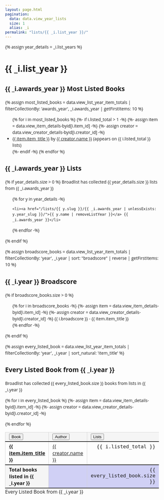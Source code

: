 ```yaml
---
layout: page.html
pagination:
  data: data.view_year_lists
  size: 1
  alias: _i
permalink: "lists/{{ _i.list_year }}/"
---
```

{% assign year_details = _i.list_years %}
#  {{ _i.list_year }}

<h2 id="header-mostlistedbooks"> {{ _i.awards_year }} Most Listed Books</h2>
{% assign most_listed_books = data.view_list_year_item_totals | filterCollectionBy: 'awards_year', _i.awards_year | getFirstItems: 10 %}

<ul aria-labelledby="header-mostlistedbooks">{% for i in most_listed_books %}
{%- if i.listed_total > 1 -%}
{%- assign item = data.view_item_details-byid[i.item_id] -%}
{%- assign creator = data.view_creator_details-byid[i.creator_id] -%}
<li><a href="/books/{{ item.item_creator_slug }}/">{{ item.item_title }}</a> by <a href="/creators/{{ creator.slug }}">{{ creator.name }}</a> (appears on {{ i.listed_total }} lists)</li>
{%- endif -%}
{% endfor %}</ul>

<h2 id="header-{{ _i.year }}lists">{{ _i.awards_year }} Lists</h2>
{% if year_details.size > 0 %}
Broadlist has collected {{ year_details.size }} lists from {{ _i.awards_year }}

<ul aria-labelledby="header-{{ _i.awards_year }}lists">
{% for y in year_details -%}
	
	<li><a href="/lists/{{ y.slug }}/{{ _i.awards_year | unlessExists: y.year_slug }}/">{{ y.name | removeListYear }}</a> {{ _i.awards_year }}</li>
{% endfor -%}
</ul>
{% endif %}

{% assign broadscore_books = data.view_list_year_item_totals | filterCollectionBy: 'year', _i.year | sort: "broadscore" | reverse | getFirstItems: 10 %}
<h2 id="header-broadscore">{{ _i.year }} Broadscore</h2>
{% if broadscore_books.size > 0 %}
<ul aria-labelledby="header-broadrank">
{% for i in broadscore_books -%}
	{%- assign item = data.view_item_details-byid[i.item_id] -%}
	{%- assign creator = data.view_creator_details-byid[i.creator_id] -%}
	{{ i.broadscore }} - {{ item.item_title }} <br />
{% endfor -%}
</ul>
{% endif %}

{% assign every_listed_book = data.view_list_year_item_totals | filterCollectionBy: 'year', _i.year | sort_natural: 'item_title' %}
## Every Listed Book from {{ _i.year }}
Broadlist has collected {{ every_listed_book.size }} books from lists in {{ _i.year }}

<sortable-table class="table-wrapper" tabindex="0" role="region" aria-labelledby="table-everylistedbook">
<table class="sortable-books">
	<caption id="table-everylistedbook">Every Listed Book from {{ _i.year }}</caption>
 	<thead>
		<tr>
			<th scope="col" data-sort="alpha">
        		<button>Book<span aria-hidden="true"></span></button>
			</th>
			<th scope="col" data-sort="alpha">
				<button>Author<span aria-hidden="true"></span></button>
			</th>
			<th scope="col" data-sort="numeric">
				<button>Lists<span aria-hidden="true"></span></button>
				</th>
			<th scope="col" data-sort="numeric">
				<button>Broadscore<span aria-hidden="true"></span></button>
			</th>
		</tr>
 	</thead>
	<tbody>

{% for i in every_listed_book %}
{%- assign item = data.view_item_details-byid[i.item_id] -%}
{%- assign creator = data.view_creator_details-byid[i.creator_id] -%}
	<tr>
		<th scope="row"><a href="/books/{{ item.item_creator_slug }}/">{{ item.item_title }}</a></th>
		<td><a href="/creators/{{ creator.slug }}">{{ creator.name }}</a></td>
		<td>{{ i.listed_total }}</td>
		<td>{{ i.broadscore }}</td>
	</tr>
{% endfor %}</ul>
	</tbody>
	<tfoot>
		<tr>
			<th scope="row">Total books listed in {{ _i.year }}</th>
			<td></td>
			<td>{{ every_listed_book.size }}</td>
		</tr>
	</tfoot>
</table>
</sortable-table>


<style>
.table-wrapper {
	overflow: scroll;
}
body {
	font-family: 'Open Sans', sans-serif;
	line-height: 1.5;
}
table {
	text-align: left;
	border-collapse: collapse;
	caption-side: bottom;
}

tr {
	border-bottom: 1px solid;
}

th:first-child {
	position: sticky;
	z-index: 2;
	inset-inline-start: 0;
	left: 0;
	border-inline-end: none;
}

td:first-of-type,
:where(thead, tfoot) th:nth-child(2) {
	border-inline-start: none;
}


thead th,
tfoot th {
	background: whitesmoke;
}

th,
caption {
	text-align: start;
}

th:first-child::after {
	content: '';
	position: absolute;
	inset-block-start: 0;
	inset-inline-end: 0;
	width: 1px;
	height: 100%;
	background: lightgrey;
}

td:nth-child(3),
td:nth-child(4) {
	text-align: end;
	font-family: monospace;
	font-size: 1rem;
}
thead {
	border-block-end: 2px solid;
	background: whitesmoke;
}

tfoot {
	border-block: 2px solid;
	background: whitesmoke;
}

th,
td {
	border: 1px solid lightgrey;
	padding: 0.25rem 0.75rem;
	vertical-align: baseline;
}

table {
	--color: #d0d0f5;
}

thead,
tfoot {
	background: var(--color);
}

tbody tr:nth-child(even) {
	background: color-mix(in srgb, var(--color), transparent 60%);
}

/* add outline to indicate keyboard focus */
[role="region"][aria-labelledby][tabindex]:focus {
  outline: .1em solid rgba(0,0,0,.1);
}


thead th {
	vertical-align: bottom;
}

thead th:is(:last-child) {
	width: 3rem;
}




table.sortable th[aria-sort="descending"] span::after {
  content: "▼";
  color: currentcolor;
  font-size: 100%;
  top: 0;
}

table.sortable th[aria-sort="ascending"] span::after {
  content: "▲";
  color: currentcolor;
  font-size: 100%;
  top: 0;
}

table.show-unsorted-icon th:not([aria-sort]) button span::after {
  content: "♢";
  color: currentcolor;
  font-size: 100%;
  position: relative;
  top: -3px;
  left: -4px;
}

table.sortable th button:focus,
table.sortable th button:hover {
  padding: 2px;
  border: 2px solid currentcolor;
  background-color: #e5f4ff;
}

table.sortable th button:focus span,
table.sortable th button:hover span {
  right: 2px;
}

table.sortable th:not([aria-sort]) button:focus span::after,
table.sortable th:not([aria-sort]) button:hover span::after {
  content: "▼";
  color: currentcolor;
  font-size: 100%;
  top: 0;
}

</style>
	
<script>
// https://www.w3.org/WAI/ARIA/apg/patterns/table/examples/sortable-table/
// function sortTableRowsByColumn( table, columnIndex, ascending ) {
//     const rows = Array.from( table.querySelectorAll( ':scope > tbody > tr' ) );

// 	const alphaColumns = [0, 1];
// 	const numericColumns = [2, 3];

//     rows.sort( ( x, y ) => {

// 		// gather the text content of the two table cells to compare
//         const xValue = x.cells[columnIndex].textContent;
//         const yValue = y.cells[columnIndex].textContent;

// 		// if numeric column
// 		if (numericColumns.includes(columnIndex)) {
// 			const xNum = parseInt( xValue );
// 			const yNum = parseInt( yValue );
// 			return ascending ? ( xNum - yNum ) : ( yNum - xNum );
// 		} else if (alphaColumns.includes(columnIndex)) {
// 			if (ascending) {
// 				if (xValue > yValue) {
// 					return 1;
// 				} else {
// 					return -1;
// 				}
// 			} else {
// 				if (xValue > yValue) {
// 					return -1;
// 				} else {
// 					return 1;
// 				}
// 			}
// 		}

//     });

//     for( let row of rows ) {
//         table.tBodies[0].appendChild(row);
//     }
// }

// function onColumnHeaderClicked( ev ) {
    
//     const th = ev.currentTarget;
//     const table = th.closest( 'table' );
//     const thIndex = Array.from( th.parentElement.children ).indexOf( th );
//     const ascending = !( 'sort' in th.dataset ) || th.dataset.sort != 'asc';
//     sortTableRowsByColumn( table, thIndex, ascending );

//     const allTh = table.querySelectorAll( ':scope > thead > tr > th' );
//     for( let th2 of allTh ) {
//         delete th2.dataset['sort'];
//     }
 
//     th.dataset['sort'] = ascending ? 'asc' : 'desc';
// }

// window.addEventListener( 'DOMContentLoaded', function() {

//     for (var i = 0; i < this.columnHeaders.length; i++) {
//       var ch = this.columnHeaders[i];
//       var buttonNode = ch.querySelector('button');
//       if (buttonNode) {
//         this.sortColumns.push(i);
//         buttonNode.setAttribute('data-column-index', i);
//         buttonNode.addEventListener('click', this.handleClick.bind(this));
//       }

//     const table = document.querySelector( 'table.sortable-books' );
//     const tb = table.tBodies[0];
// });



class SortableTable extends HTMLElement {
  constructor() {
    super();
	this.tableColumns = [];
    this.tableRows = [];
    this.lastSort = null;
    this.sortAsc = true;
  }
  
  connectedCallback() {
    let table = this.querySelector('table');

    // sortable-table requires a <table> child element
    if(!table) {
      return;
    }
    
	this.tableColumns = Array.from(this.querySelectorAll('thead th[scope="col"]'));
	console.log(this.tableColumns);

    // let numericColumns = [];
    // if(this.hasAttribute('numeric')) {
    //   numericColumns = this.getAttribute('numeric').split(',').map(x => parseInt(x-1,10));
    // }
    
    // // require tbody and thead
    // let tbody = table.querySelector('tbody');
    // let thead = table.querySelector('thead');
    // if(!tbody || !thead) {
    //   console.warn('table-sort: No tbody or thead found. Exiting.');
    //   return;     
    // }
    
    // let rows = tbody.querySelectorAll('tr');
    // rows.forEach(r => {
    //   let datum = [];
    //   let row = r.querySelectorAll('td');
    //   row.forEach((r,i) => {
    //     if(numericColumns.indexOf(i) >= 0) datum[i] = parseInt(r.innerText,10);
    //     else datum[i] = r.innerText;
    //   });
    //   this.data.push(datum);
    // });
    
    // // Get our headers
    // let headers = thead.querySelectorAll('th');
    // headers.forEach((h,i) => {
    //   h.style.cursor = 'pointer';
    //   h.addEventListener('click', e => {
    //       this.sortCol(e,i);
    //   });
    // });
    
    // // copy body to this scope so we can use it again later
    // this.tbody = tbody;

  }
  
  renderTable() {
    // let newHTML = '';
    // for(let i=0;i<this.data.length;i++) {
    //   let row = '<tr>';
    //   for(let c in this.data[i]) {
    //     row += `<td>${this.data[i][c]}</td>`;
    //   }
    //   row += '</tr>';
    //   newHTML += row;
    // }
    // this.tbody.innerHTML = newHTML;
  }
  
  sortCol(e,i) {
    // let sortToggle = 1;
    // if(this.lastSort === i) {
    //   this.sortAsc = !this.sortAsc;
    //   if(!this.sortAsc) sortToggle = -1;
    // } else this.sortAsc = true;
    
    // this.lastSort = i;
    
    // this.data.sort((a,b) => {
    //   if(a[i] < b[i]) return -1 * sortToggle;
    //   if(a[i] > b[i]) return 1 * sortToggle;
    //   return 0;
    // });
    
    // this.renderTable();
  }
}

if (!customElements.get('sortable-table')) {
	customElements.define('sortable-table', SortableTable);
}
</script>